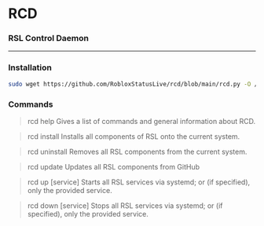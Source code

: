 # RCD
### RSL Control Daemon

---

### Installation

```sh
sudo wget https://github.com/RobloxStatusLive/rcd/blob/main/rcd.py -O /bin/rcd
```

### Commands

> rcd help
Gives a list of commands and general information about RCD.

> rcd install
Installs all components of RSL onto the current system.

> rcd uninstall
Removes all RSL components from the current system.

> rcd update
Updates all RSL components from GitHub

> rcd up [service]
Starts all RSL services via systemd; or (if specified), only the provided service.

> rcd down [service]
Stops all RSL services via systemd; or (if specified), only the provided service.
